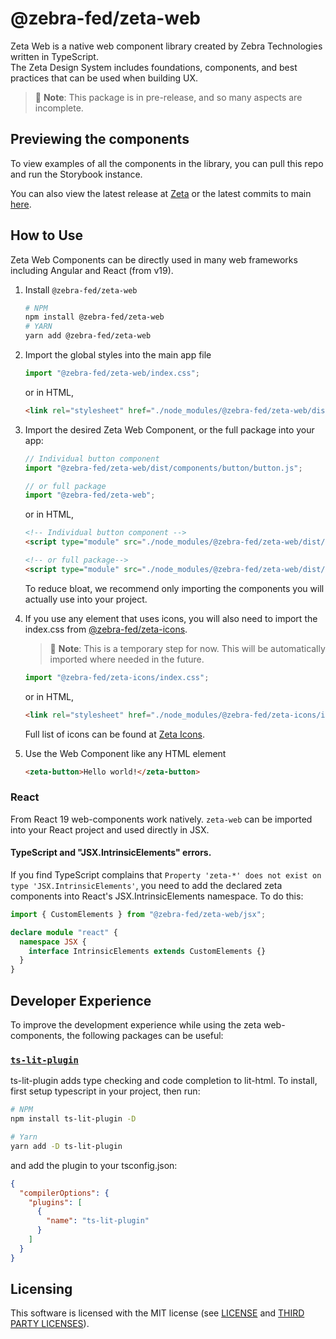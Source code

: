 <h1 class='sbdocs-title'>@zebra-fed/zeta-web</h1>

Zeta Web is a native web component library created by Zebra Technologies written in TypeScript.  
The Zeta Design System includes foundations, components, and best practices that can be used when building UX.

> 🚧 **Note**: This package is in pre-release, and so many aspects are incomplete.

## Previewing the components

To view examples of all the components in the library, you can pull this repo and run the Storybook instance.

You can also view the latest release at [Zeta](https://design.zebra.com/) or the latest commits to main [here](https://zeta-web-main.web.app/).

## How to Use

Zeta Web Components can be directly used in many web frameworks including Angular and React (from v19).

1. Install `@zebra-fed/zeta-web`

   ```sh
   # NPM
   npm install @zebra-fed/zeta-web
   # YARN
   yarn add @zebra-fed/zeta-web
   ```

2. Import the global styles into the main app file

   ```js
   import "@zebra-fed/zeta-web/index.css";
   ```

   or in HTML,

   ```html
   <link rel="stylesheet" href="./node_modules/@zebra-fed/zeta-web/dist/style.css" />
   ```

3. Import the desired Zeta Web Component, or the full package into your app:

    ```js
    // Individual button component
    import "@zebra-fed/zeta-web/dist/components/button/button.js";

    // or full package
    import "@zebra-fed/zeta-web";
    ```

    or in HTML,

   ```html
   <!-- Individual button component -->
   <script type="module" src="./node_modules/@zebra-fed/zeta-web/dist/components/button/button.js"></script>

   <!-- or full package-->
   <script type="module" src="./node_modules/@zebra-fed/zeta-web/dist/index.js"></script>
   ```

    To reduce bloat, we recommend only importing the components you will actually use into your project.

4. If you use any element that uses icons, you will also need to import the index.css from [@zebra-fed/zeta-icons](https://www.npmjs.com/package/@zebra-fed/zeta-icons).

   > 🚧 **Note**: This is a temporary step for now. This will be automatically imported where needed in the future.

   ```js
   import "@zebra-fed/zeta-icons/index.css";
   ```

   or in HTML,

   ```html
   <link rel="stylesheet" href="./node_modules/@zebra-fed/zeta-icons/index.css" />
   ```

   Full list of icons can be found at [Zeta Icons](https://design.zebra.com/icons/).

5. Use the Web Component like any HTML element

   ```html
   <zeta-button>Hello world!</zeta-button>
   ```

### React

From React 19 web-components work natively. `zeta-web` can be imported into your React project and used directly in JSX.

#### TypeScript and "JSX.IntrinsicElements" errors.

If you find TypeScript complains that `Property 'zeta-*' does not exist on type 'JSX.IntrinsicElements'`, you need to add the declared zeta components into React's JSX.IntrinsicElements namespace. To do this:

```ts
import { CustomElements } from "@zebra-fed/zeta-web/jsx";

declare module "react" {
  namespace JSX {
    interface IntrinsicElements extends CustomElements {}
  }
}
```

## Developer Experience

To improve the development experience while using the zeta web-components, the following packages can be useful:

### [`ts-lit-plugin`](https://www.npmjs.com/package/ts-lit-plugin)

ts-lit-plugin adds type checking and code completion to lit-html. To install, first setup typescript in your project, then run:

```bash
# NPM
npm install ts-lit-plugin -D

# Yarn
yarn add -D ts-lit-plugin
```

and add the plugin to your tsconfig.json:

```json
{
  "compilerOptions": {
    "plugins": [
      {
        "name": "ts-lit-plugin"
      }
    ]
  }
}
```

## Licensing

This software is licensed with the MIT license (see [LICENSE](./LICENSE) and [THIRD PARTY LICENSES](./LICENSE-3RD-PARTY)).

